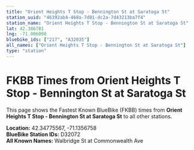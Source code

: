 ```yaml
---
title: "Orient Heights T Stop - Bennington St at Saratoga St"
station_uuid: "46392ab4-468a-7d01-dc2a-7d43213ba7f4"
station_name: "Orient Heights T Stop - Bennington St at Saratoga St"
lat: 42.386781
lng: -71.006098
bluebike_ids: ["217", "A32035"]
all_names: ["Orient Heights T Stop - Bennington St at Saratoga St"]
type: "station"
---
```


# FKBB Times from Orient Heights T Stop - Bennington St at Saratoga St

This page shows the Fastest Known BlueBike (FKBB) times from **Orient Heights T Stop - Bennington St at Saratoga St** to all other stations.

**Location:** 42.34775567, -71.1356758  
**BlueBike Station IDs:** D32072  
**All Known Names:** Walbridge St at Commonwealth Ave

